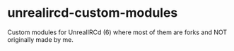 # unrealircd-custom-modules

Custom modules for UnrealIRCd (6) where most of them are forks and NOT originally made by me.
